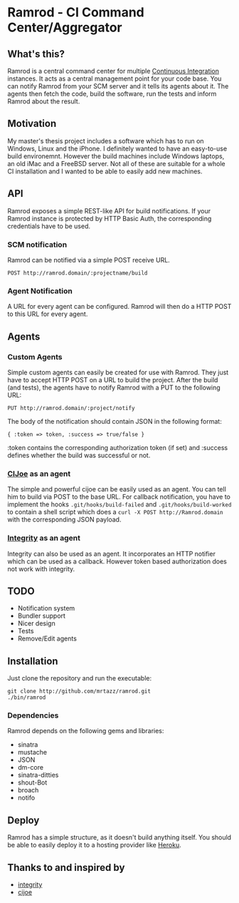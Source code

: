 # Ramrod - CI Command Center/Aggregator

## What's this?
Ramrod is a central command center for multiple [Continuous Integration][ci]
instances. It acts as a central management point for your code base. You can
notify Ramrod from your SCM server and it tells its agents about it. The
agents then fetch the code, build the software, run the tests and inform
Ramrod about the result.

## Motivation
My master's thesis project includes a software which has to run on Windows,
Linux and the iPhone. I definitely wanted to have an easy-to-use build
environemnt. However the build machines include Windows laptops, an old iMac
and a FreeBSD server. Not all of these are suitable for a whole CI installation
and I wanted to be able to easily add new machines.

## API
Ramrod exposes a simple REST-like API for build notifications. If your
Ramrod instance is protected by HTTP Basic Auth, the corresponding
credentials have to be used.

### SCM notification
Ramrod can be notified via a simple POST receive URL.

    POST http://ramrod.domain/:projectname/build

### Agent Notification
A URL for every agent can be configured. Ramrod will then do a HTTP POST to
this URL for every agent.

## Agents

### Custom Agents
Simple custom agents can easily be created for use with Ramrod.
They just have to accept HTTP POST on a URL to build the project. After the
build (and tests), the agents have to notify Ramrod with a PUT to the
following URL:

    PUT http://ramrod.domain/:project/notify

The body of the notification should contain JSON in the following format:

    { :token => token, :success => true/false }

:token contains the corresponding authorization token (if set) and :success defines
whether the build was successful or not.


### [CIJoe][cijoe] as an agent
The simple and powerful cijoe can be easily used as an agent. You can tell him
to build via POST to the base URL. For callback notification, you have to
implement the hooks `.git/hooks/build-failed` and `.git/hooks/build-worked` to
contain a shell script which does a `curl -X POST http://Ramrod.domain` with
the corresponding JSON payload.


### [Integrity][integrity] as an agent
Integrity can also be used as an agent. It incorporates an HTTP notifier which
can be used as a callback. However token based authorization does not work with
integrity.

## TODO

* Notification system
* Bundler support
* Nicer design
* Tests
* Remove/Edit agents

## Installation
Just clone the repository and run the executable:

    git clone http://github.com/mrtazz/ramrod.git
    ./bin/ramrod

### Dependencies
Ramrod depends on the following gems and libraries:

* sinatra
* mustache
* JSON
* dm-core
* sinatra-ditties
* shout-Bot
* broach
* notifo

## Deploy
Ramrod has a simple structure, as it doesn't build anything itself. You should
be able to easily deploy it to a hosting provider like [Heroku][heroku].

## Thanks to and inspired by

* [integrity][integrity]
* [cijoe][cijoe]



[ci]: http://en.wikipedia.org/wiki/Continuous_integration
[integrity]: http://integrityapp.com/
[cijoe]: http://github.com/defunkt/cijoe
[heroku]: http://heroku.com
